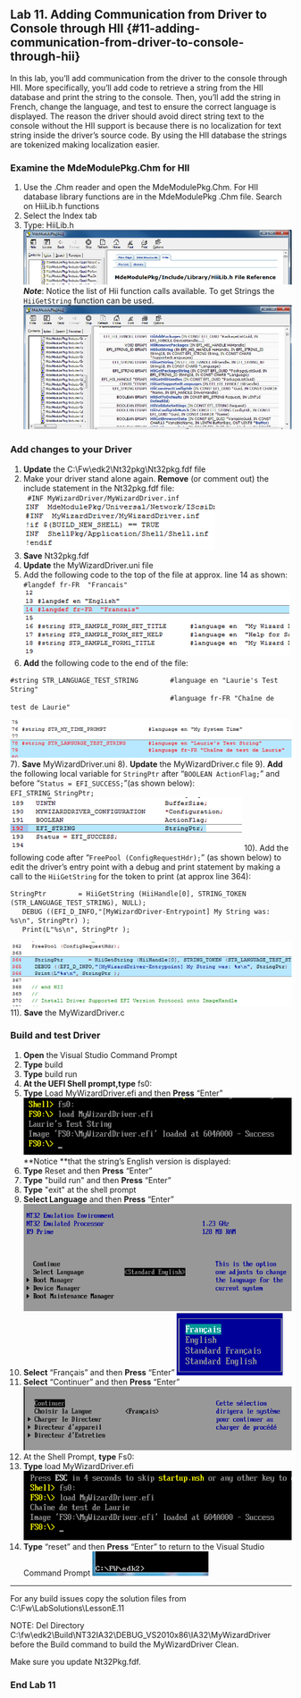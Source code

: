 <!--- @file
 file

Copyright (c) 2018, Intel Corporation. All rights reserved.<BR>

Redistribution and use in source (original document form) and 'compiled'
forms (converted to PDF, epub, HTML and other formats) with or without
modification, are permitted provided that the following conditions are met:

1) Redistributions of source code (original document form) must retain the
above copyright notice, this list of conditions and the following
disclaimer as the first lines of this file unmodified.

2) Redistributions in compiled form (transformed to other DTDs, converted to
PDF, epub, HTML and other formats) must reproduce the above copyright
notice, this list of conditions and the following disclaimer in the
documentation and/or other materials provided with the distribution.

THIS DOCUMENTATION IS PROVIDED BY TIANOCORE PROJECT "AS IS" AND ANY EXPRESS OR
IMPLIED WARRANTIES, INCLUDING, BUT NOT LIMITED TO, THE IMPLIED WARRANTIES OF
MERCHANTABILITY AND FITNESS FOR A PARTICULAR PURPOSE ARE DISCLAIMED. IN NO
EVENT SHALL TIANOCORE PROJECT BE LIABLE FOR ANY DIRECT, INDIRECT, INCIDENTAL,
SPECIAL, EXEMPLARY, OR CONSEQUENTIAL DAMAGES (INCLUDING, BUT NOT LIMITED TO,
PROCUREMENT OF SUBSTITUTE GOODS OR SERVICES; LOSS OF USE, DATA, OR PROFITS;
OR BUSINESS INTERRUPTION) HOWEVER CAUSED AND ON ANY THEORY OF LIABILITY,
WHETHER IN CONTRACT, STRICT LIABILITY, OR TORT (INCLUDING NEGLIGENCE OR
OTHERWISE) ARISING IN ANY WAY OUT OF THE USE OF THIS DOCUMENTATION, EVEN IF
ADVISED OF THE POSSIBILITY OF SUCH DAMAGE.

-->
## Lab 11\. Adding Communication from Driver to Console through HII {#11-adding-communication-from-driver-to-console-through-hii}

In this lab, you’ll add communication from the driver to the console through HII. More specifically, you’ll add code to retrieve a string from the HII database and print the string to the console. Then, you’ll add the string in French, change the language, and test to ensure the correct language is displayed. The reason the driver should avoid direct string text to the console without the HII support is because there is no localization for text string inside the driver’s source code. By using the HII database the strings are tokenized making localization easier.

### Examine the MdeModulePkg.Chm for HII
1. Use the .Chm reader and open  the MdeModulePkg.Chm. For HII database library functions are in  the MdeModulePkg .Chm file. Search on HiiLib.h functions 
2. Select the Index tab 
3. Type: HiiLib.h <br>
![](/media/image98.png)
**_Note_**: Notice the list of Hii function calls available. To get Strings the `HiiGetString` function can be used. 
![](/media/image99.png)

### Add changes to your Driver
1. **Update** the C:\Fw\edk2\Nt32pkg\Nt32pkg.fdf file 
2. Make your driver stand alone again. **Remove** (or comment out) the include statement in the Nt32pkg.fdf file: <br>
` #INF MyWizardDriver/MyWizardDriver.inf` <br>
![](/media/image100.png)
3. **Save** Nt32pkg.fdf 
4. **Update** the MyWizardDriver.uni file 
5. Add the following code to the top of the file at approx. line 14 as shown: <br>
  `#langdef fr-FR  "Francais"`<br>
![](/media/image101.png)
6. **Add** the following code to the end of the file: <br>


```
#string STR_LANGUAGE_TEST_STRING        #language en "Laurie's Test String"                    
				                        #language fr-FR "Chaîne de test de Laurie"

```
![](/media/image102.png)
7). **Save** MyWizardDriver.uni 
8). **Update** the MyWizardDriver.c file 
9). **Add** the following local variable for `StringPtr` after “`BOOLEAN ActionFlag;`” and before “`Status = EFI_SUCCESS;`”(as shown below): <br>
  `EFI_STRING StringPtr;`<br>
![](/media/image103.png)
10). Add the following code after “`FreePool (ConfigRequestHdr);`” (as shown below) to edit the driver’s entry point with a debug and print statement by making a call to the `HiiGetString` for the token to print (at approx line 364): 

```
StringPtr        = HiiGetString (HiiHandle[0], STRING_TOKEN (STR_LANGUAGE_TEST_STRING), NULL);
   DEBUG ((EFI_D_INFO,"[MyWizardDriver-Entrypoint] My String was: %s\n", StringPtr) );
   Print(L"%s\n", StringPtr );
```
![](/media/image104.png)
11). **Save** the MyWizardDriver.c 


### Build and test Driver
1. **Open** the Visual Studio Command Prompt 
2.  **Type** build 
3. **Type** build run 
4.  **At the UEFI Shell prompt,type** fs0: 
5.  **Type** Load MyWizardDriver.efi  and then **Press** “Enter”
![](/media/image105.png) <br>
**Notice **that the string’s English version is displayed:
6. **Type** Reset  and then **Press** “Enter” 
7.  **Type** "build run" and then  **Press** “Enter” 
8. **Type** "exit" at the shell prompt 
9. **Select Language** and then **Press** “Enter” 
![](/media/image106.png)
10.  **Select** “Français”  and then **Press** “Enter” 
![](/media/image107.png)<br>
11. **Select** “Continuer” and then **Press** “Enter” 
![](/media/image108.png)
12. At the Shell Prompt, **type** Fs0: 
13. **Type** load MyWizardDriver.efi 
![](/media/image109.png)
14.  **Type** “reset” and then  **Press** “Enter” to return to the Visual Studio Command Prompt 
![](/media/image26.png)

---

For any build issues copy the solution files from C:\Fw\LabSolutions\LessonE.11

NOTE: Del Directory C:\fw\edk2\Build\NT32IA32\DEBUG_VS2010x86\IA32\MyWizardDriver before the Build command to build the MyWizardDriver Clean.

Make sure you update Nt32Pkg.fdf.

### End Lab 11